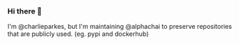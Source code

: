 ### Hi there 👋

I'm @charlieparkes, but I'm maintaining @alphachai to preserve repositories that are publicly used. (eg. pypi and dockerhub)
